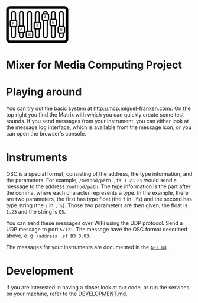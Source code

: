 <img src="./logo.png" alt="Logo" height="100px">

# Mixer for Media Computing Project

# Playing around
You can try out the basic system at http://mcp.miguel-franken.com/. On the top right you find the Matrix with which you can quickly create some test sounds. If you send messages from your instrument, you can either look at the message log interface, which is available from the message icon, or you can open the browser's console.

# Instruments
OSC is a special format, consisting of the address, the type information, and the parameters. For example, `/method/path ,fs 1.23 E5` would send a message to the address `/method/path`. The type information is the part after the comma, where each character represents a type. In the example, there are two parameters, the first has type float (the `f` in `,fs`) and the second has type string (the `s` in `,fs`). Those two parameters are then given, the float is `1.23` and the string is `E5`.

You can send these messages over WiFi using the UDP protocol. Send a UDP message to port `57121`. The message have the OSC format described above, e. g. `/address ,sf D3 0.03`.


The messages for your instruments are documented in the [`API.md`](./API.md).

# Development
If you are interested in having a closer look at our code, or run the services on your machine, refer to the [DEVELOPMENT.md](./DEVELOPMENT.md).

[tone generator]: http://mcp.miguel-franken.com/generator
[Socket.io]: https://socket.io/